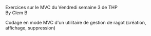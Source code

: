 Exercices sur le MVC du Vendredi semaine 3 de THP  
By Clem B

Codage en mode MVC d'un utilitaire de gestion de ragot (création, affichage, suppression)